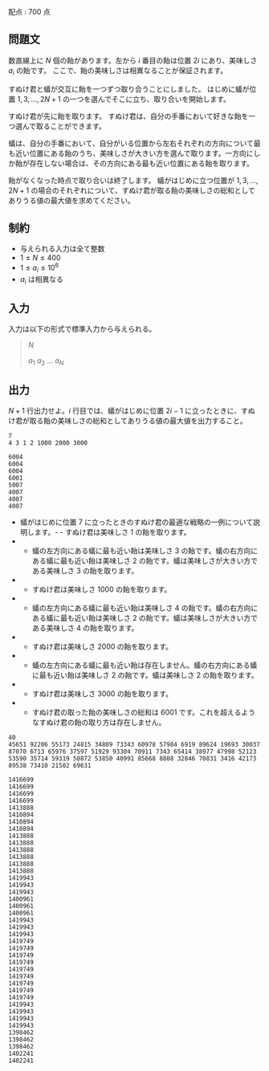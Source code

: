 配点 : $700$ 点

## 問題文

数直線上に $N$ 個の飴があります。左から $i$ 番目の飴は位置 $2i$ にあり、美味しさ $a_i$ の飴です。
ここで、飴の美味しさは相異なることが保証されます。

すぬけ君と蟻が交互に飴を一つずつ取り合うことにしました。
はじめに蟻が位置 $1,3,\ldots, 2N+1$ の一つを選んでそこに立ち、取り合いを開始します。

すぬけ君が先に飴を取ります。
すぬけ君は、自分の手番において好きな飴を一つ選んで取ることができます。

蟻は、自分の手番において、自分がいる位置から左右それぞれの方向について最も近い位置にある飴のうち、美味しさが大きい方を選んで取ります。一方向にしか飴が存在しない場合は、その方向にある最も近い位置にある飴を取ります。

飴がなくなった時点で取り合いは終了します。
蟻がはじめに立つ位置が $1, 3, \ldots, 2N+1$ の場合のそれぞれについて、すぬけ君が取る飴の美味しさの総和としてありうる値の最大値を求めてください。

## 制約

- 与えられる入力は全て整数
- $1 \leq N \leq 400$
- $1 \leq a_i \leq 10^{6}$
- $a_i$ は相異なる

## 入力

入力は以下の形式で標準入力から与えられる。

> $N$
> 
> $a_1$ $a_2$ $\ldots$ $a_N$

## 出力

$N+1$ 行出力せよ。$i$ 行目では、蟻がはじめに位置 $2i-1$ に立ったときに、すぬけ君が取る飴の美味しさの総和としてありうる値の最大値を出力すること。

```input1
7
4 3 1 2 1000 2000 3000
```

```output1
6004
6004
6004
6001
5007
4007
4007
4007
```

- 蟻がはじめに位置 $7$ に立ったときのすぬけ君の最適な戦略の一例について説明します。-   - すぬけ君は美味しさ $1$ の飴を取ります。
-   - 蟻の左方向にある蟻に最も近い飴は美味しさ $3$ の飴です。蟻の右方向にある蟻に最も近い飴は美味しさ $2$ の飴です。蟻は美味しさが大きい方である美味しさ $3$ の飴を取ります。
-   - すぬけ君は美味しさ $1000$ の飴を取ります。
-   - 蟻の左方向にある蟻に最も近い飴は美味しさ $4$ の飴です。蟻の右方向にある蟻に最も近い飴は美味しさ $2$ の飴です。蟻は美味しさが大きい方である美味しさ $4$ の飴を取ります。
-   - すぬけ君は美味しさ $2000$ の飴を取ります。
-   - 蟻の左方向にある蟻に最も近い飴は存在しません。蟻の右方向にある蟻に最も近い飴は美味しさ $2$ の飴です。蟻は美味しさ $2$ の飴を取ります。
-   - すぬけ君は美味しさ $3000$ の飴を取ります。
-   - すぬけ君の取った飴の美味しさの総和は $6001$ です。これを超えるようなすぬけ君の飴の取り方は存在しません。

```input2
40
45651 92206 55173 24815 34809 73343 60978 57984 6919 89624 19693 30037 87070 6713 65976 37597 51929 93304 70911 7343 65414 38977 47998 52123 53590 35714 59319 50872 53850 40991 85668 8808 32846 70831 3416 42173 89538 73410 21502 69631
```

```output2
1416699
1416699
1416699
1416699
1413888
1410894
1410894
1410894
1413888
1413888
1413888
1413888
1413888
1413888
1419943
1419943
1419943
1400961
1400961
1400961
1419943
1419943
1419943
1419749
1419749
1419749
1419749
1419749
1419749
1419749
1419749
1419749
1419943
1419943
1419943
1419943
1398462
1398462
1398462
1402241
1402241
```
